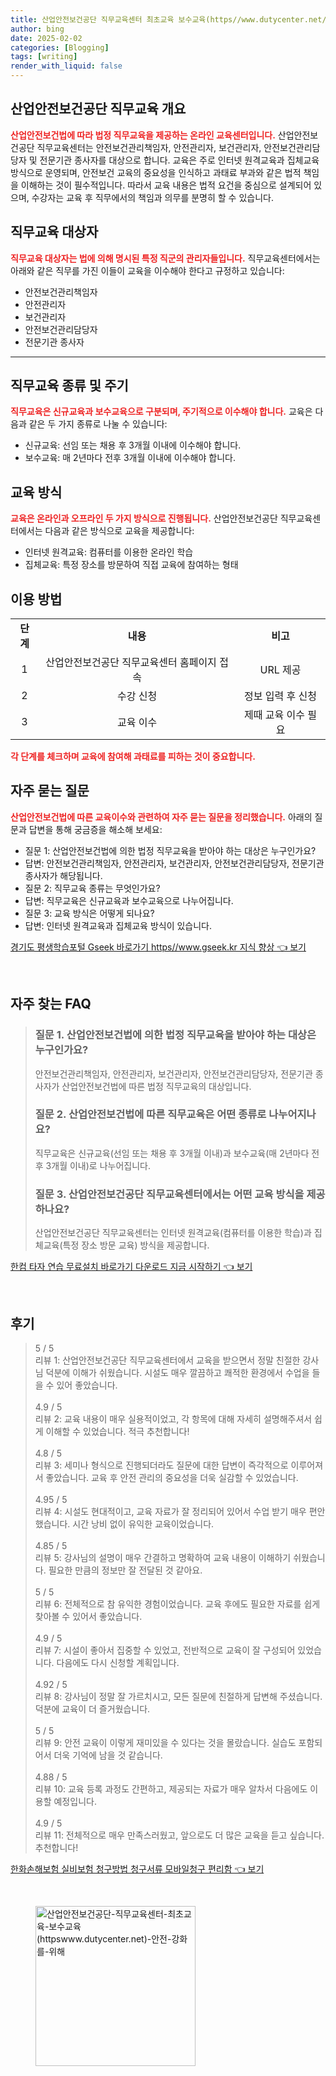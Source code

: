 ```yaml
---
title: 산업안전보건공단 직무교육센터 최초교육 보수교육(https//www.dutycenter.net/) 안전 강화를 위해
author: bing
date: 2025-02-02
categories: [Blogging]
tags: [writing]
render_with_liquid: false
---
```



<h2 id='직무교육개요'>산업안전보건공단 직무교육 개요</h2>

<p><b><span style="color: #ee2323;">산업안전보건법에 따라 법정 직무교육을 제공하는 온라인 교육센터입니다.</span></b> 산업안전보건공단 직무교육센터는 안전보건관리책임자, 안전관리자, 보건관리자, 안전보건관리담당자 및 전문기관 종사자를 대상으로 합니다. 교육은 주로 인터넷 원격교육과 집체교육 방식으로 운영되며, 안전보건 교육의 중요성을 인식하고 과태료 부과와 같은 법적 책임을 이해하는 것이 필수적입니다. 따라서 교육 내용은 법적 요건을 중심으로 설계되어 있으며, 수강자는 교육 후 직무에서의 책임과 의무를 분명히 할 수 있습니다.</p>

<h2 id='교육대상자'>직무교육 대상자</h2>

<p><b><span style="color: #ee2323;">직무교육 대상자는 법에 의해 명시된 특정 직군의 관리자들입니다.</span></b> 직무교육센터에서는 아래와 같은 직무를 가진 이들이 교육을 이수해야 한다고 규정하고 있습니다:</p>

<ul>
    <li>안전보건관리책임자</li>
    <li>안전관리자</li>
    <li>보건관리자</li>
    <li>안전보건관리담당자</li>
    <li>전문기관 종사자</li>
</ul>

<hr />

<h2 id='교육종류'>직무교육 종류 및 주기</h2>

<p><b><span style="color: #ee2323;">직무교육은 신규교육과 보수교육으로 구분되며, 주기적으로 이수해야 합니다.</span></b> 교육은 다음과 같은 두 가지 종류로 나눌 수 있습니다:</p>

<ul>
    <li>신규교육: 선임 또는 채용 후 3개월 이내에 이수해야 합니다.</li>
    <li>보수교육: 매 2년마다 전후 3개월 이내에 이수해야 합니다.</li>
</ul>

<h2 id='교육방식'>교육 방식</h2>

<p><b><span style="color: #ee2323;">교육은 온라인과 오프라인 두 가지 방식으로 진행됩니다.</span></b> 산업안전보건공단 직무교육센터에서는 다음과 같은 방식으로 교육을 제공합니다:</p>

<ul>
    <li>인터넷 원격교육: 컴퓨터를 이용한 온라인 학습</li>
    <li>집체교육: 특정 장소를 방문하여 직접 교육에 참여하는 형태</li>
</ul>

<h2 id='이용방법'>이용 방법</h2>

<table>
    <tr>
        <td style="text-align: center; height: 17px;"><b>단계</b></td>
        <td style="text-align: center; height: 17px;"><b>내용</b></td>
        <td style="text-align: center; height: 17px;"><b>비고</b></td>
    </tr>
    <tr>
        <td style="text-align: center; height: 17px;">1</td>
        <td style="text-align: center; height: 17px;">산업안전보건공단 직무교육센터 홈페이지 접속</td>
        <td style="text-align: center; height: 17px;">URL 제공</td>
    </tr>
    <tr>
        <td style="text-align: center; height: 17px;">2</td>
        <td style="text-align: center; height: 17px;">수강 신청</td>
        <td style="text-align: center; height: 17px;">정보 입력 후 신청</td>
    </tr>
    <tr>
        <td style="text-align: center; height: 17px;">3</td>
        <td style="text-align: center; height: 17px;">교육 이수</td>
        <td style="text-align: center; height: 17px;">제때 교육 이수 필요</td>
    </tr>
</table>

<p><b><span style="color: #ee2323;">각 단계를 체크하며 교육에 참여해 과태료를 피하는 것이 중요합니다.</span></b></p>

<h2 id='자주하는질문'>자주 묻는 질문</h2>

<p><b><span style="color: #ee2323;">산업안전보건법에 따른 교육이수와 관련하여 자주 묻는 질문을 정리했습니다.</span></b> 아래의 질문과 답변을 통해 궁금증을 해소해 보세요:</p>

<ul>
    <li>질문 1: 산업안전보건법에 의한 법정 직무교육을 받아야 하는 대상은 누구인가요?</li>
    <li>답변: 안전보건관리책임자, 안전관리자, 보건관리자, 안전보건관리담당자, 전문기관 종사자가 해당됩니다.</li>
    <li>질문 2: 직무교육 종류는 무엇인가요?</li>
    <li>답변: 직무교육은 신규교육과 보수교육으로 나누어집니다.</li>
    <li>질문 3: 교육 방식은 어떻게 되나요?</li>
    <li>답변: 인터넷 원격교육과 집체교육 방식이 있습니다.</li>
</ul>


<p><a class="click-button" title="경기도 평생학습포털 Gseek 바로가기 https//www.gseek.kr 지식 향상" href="https://aptwhite.github.io/posts/%EA%B2%BD%EA%B8%B0%EB%8F%84-%ED%8F%89%EC%83%9D%ED%95%99%EC%8A%B5%ED%8F%AC%ED%84%B8-Gseek-%EB%B0%94%EB%A1%9C%EA%B0%80%EA%B8%B0-httpswww.gseek.kr-%EC%A7%80%EC%8B%9D-%ED%96%A5%EC%83%81/" rel="dofollow">경기도 평생학습포털 Gseek 바로가기 https//www.gseek.kr 지식 향상 👈 보기</a></p><br>
<h2 id='자주_찾는_FAQ'>자주 찾는 FAQ</h2>
<div itemscope="" itemtype="https://schema.org/FAQPage"> 
<blockquote> 
<div itemscope="" itemprop="mainEntity" itemtype="https://schema.org/Question"> 
<h3 itemprop="name">질문 1. 산업안전보건법에 의한 법정 직무교육을 받아야 하는 대상은 누구인가요?</h3> 
<div itemscope="" itemprop="acceptedAnswer" itemtype="https://schema.org/Answer"> 
<span itemprop="text"> 
<p>안전보건관리책임자, 안전관리자, 보건관리자, 안전보건관리담당자, 전문기관 종사자가 산업안전보건법에 따른 법정 직무교육의 대상입니다.</p> 
</span> 
</div> 
</div> 

<div itemscope="" itemprop="mainEntity" itemtype="https://schema.org/Question"> 
<h3 itemprop="name">질문 2. 산업안전보건법에 따른 직무교육은 어떤 종류로 나누어지나요?</h3> 
<div itemscope="" itemprop="acceptedAnswer" itemtype="https://schema.org/Answer"> 
<span itemprop="text"> 
<p>직무교육은 신규교육(선임 또는 채용 후 3개월 이내)과 보수교육(매 2년마다 전후 3개월 이내)로 나누어집니다.</p> 
</span> 
</div> 
</div> 

<div itemscope="" itemprop="mainEntity" itemtype="https://schema.org/Question"> 
<h3 itemprop="name">질문 3. 산업안전보건공단 직무교육센터에서는 어떤 교육 방식을 제공하나요?</h3> 
<div itemscope="" itemprop="acceptedAnswer" itemtype="https://schema.org/Answer"> 
<span itemprop="text"> 
<p>산업안전보건공단 직무교육센터는 인터넷 원격교육(컴퓨터를 이용한 학습)과 집체교육(특정 장소 방문 교육) 방식을 제공합니다.</p> 
</span> 
</div> 
</div> 
</blockquote> 
</div>
<p><a class="click-button" title="한컴 타자 연습 무료설치 바로가기 다운로드 지금 시작하기" href="https://aptwhite.github.io/posts/%ED%95%9C%EC%BB%B4-%ED%83%80%EC%9E%90-%EC%97%B0%EC%8A%B5-%EB%AC%B4%EB%A3%8C%EC%84%A4%EC%B9%98-%EB%B0%94%EB%A1%9C%EA%B0%80%EA%B8%B0-%EB%8B%A4%EC%9A%B4%EB%A1%9C%EB%93%9C-%EC%A7%80%EA%B8%88-%EC%8B%9C%EC%9E%91%ED%95%98%EA%B8%B0/" rel="dofollow">한컴 타자 연습 무료설치 바로가기 다운로드 지금 시작하기 👈 보기</a></p><br>
<h2 id='후기'>후기</h2>
<div itemscope itemtype="https://schema.org/Product">
  <blockquote>
  <div itemprop="review" itemscope itemtype="https://schema.org/Review">
      <div itemprop="reviewRating" itemscope itemtype="https://schema.org/Rating"> <span itemprop="ratingValue">5</span> / <span itemprop="bestRating">5</span> </div>
      <span itemprop="reviewBody">리뷰 1: 산업안전보건공단 직무교육센터에서 교육을 받으면서 정말 친절한 강사님 덕분에 이해가 쉬웠습니다. 시설도 매우 깔끔하고 쾌적한 환경에서 수업을 들을 수 있어 좋았습니다.</span>
  </div>
  <br>
  <div itemprop="review" itemscope itemtype="https://schema.org/Review">
      <div itemprop="reviewRating" itemscope itemtype="https://schema.org/Rating"> <span itemprop="ratingValue">4.9</span> / <span itemprop="bestRating">5</span> </div>
      <span itemprop="reviewBody">리뷰 2: 교육 내용이 매우 실용적이었고, 각 항목에 대해 자세히 설명해주셔서 쉽게 이해할 수 있었습니다. 적극 추천합니다!</span>
  </div>
  <br>
  <div itemprop="review" itemscope itemtype="https://schema.org/Review">
      <div itemprop="reviewRating" itemscope itemtype="https://schema.org/Rating"> <span itemprop="ratingValue">4.8</span> / <span itemprop="bestRating">5</span> </div>
      <span itemprop="reviewBody">리뷰 3: 세미나 형식으로 진행되더라도 질문에 대한 답변이 즉각적으로 이루어져서 좋았습니다. 교육 후 안전 관리의 중요성을 더욱 실감할 수 있었습니다.</span>
  </div>
  <br>
  <div itemprop="review" itemscope itemtype="https://schema.org/Review">
      <div itemprop="reviewRating" itemscope itemtype="https://schema.org/Rating"> <span itemprop="ratingValue">4.95</span> / <span itemprop="bestRating">5</span> </div>
      <span itemprop="reviewBody">리뷰 4: 시설도 현대적이고, 교육 자료가 잘 정리되어 있어서 수업 받기 매우 편안했습니다. 시간 낭비 없이 유익한 교육이었습니다.</span>
  </div>
  <br>
  <div itemprop="review" itemscope itemtype="https://schema.org/Review">
      <div itemprop="reviewRating" itemscope itemtype="https://schema.org/Rating"> <span itemprop="ratingValue">4.85</span> / <span itemprop="bestRating">5</span> </div>
      <span itemprop="reviewBody">리뷰 5: 강사님의 설명이 매우 간결하고 명확하여 교육 내용이 이해하기 쉬웠습니다. 필요한 만큼의 정보만 잘 전달된 것 같아요.</span>
  </div>
  <br>
  <div itemprop="review" itemscope itemtype="https://schema.org/Review">
      <div itemprop="reviewRating" itemscope itemtype="https://schema.org/Rating"> <span itemprop="ratingValue">5</span> / <span itemprop="bestRating">5</span> </div>
      <span itemprop="reviewBody">리뷰 6: 전체적으로 참 유익한 경험이었습니다. 교육 후에도 필요한 자료를 쉽게 찾아볼 수 있어서 좋았습니다.</span>
  </div>
  <br>
  <div itemprop="review" itemscope itemtype="https://schema.org/Review">
      <div itemprop="reviewRating" itemscope itemtype="https://schema.org/Rating"> <span itemprop="ratingValue">4.9</span> / <span itemprop="bestRating">5</span> </div>
      <span itemprop="reviewBody">리뷰 7: 시설이 좋아서 집중할 수 있었고, 전반적으로 교육이 잘 구성되어 있었습니다. 다음에도 다시 신청할 계획입니다.</span>
  </div>
  <br>
  <div itemprop="review" itemscope itemtype="https://schema.org/Review">
      <div itemprop="reviewRating" itemscope itemtype="https://schema.org/Rating"> <span itemprop="ratingValue">4.92</span> / <span itemprop="bestRating">5</span> </div>
      <span itemprop="reviewBody">리뷰 8: 강사님이 정말 잘 가르치시고, 모든 질문에 친절하게 답변해 주셨습니다. 덕분에 교육이 더 즐거웠습니다.</span>
  </div>
  <br>
  <div itemprop="review" itemscope itemtype="https://schema.org/Review">
      <div itemprop="reviewRating" itemscope itemtype="https://schema.org/Rating"> <span itemprop="ratingValue">5</span> / <span itemprop="bestRating">5</span> </div>
      <span itemprop="reviewBody">리뷰 9: 안전 교육이 이렇게 재미있을 수 있다는 것을 몰랐습니다. 실습도 포함되어서 더욱 기억에 남을 것 같습니다.</span>
  </div>
  <br>
  <div itemprop="review" itemscope itemtype="https://schema.org/Review">
      <div itemprop="reviewRating" itemscope itemtype="https://schema.org/Rating"> <span itemprop="ratingValue">4.88</span> / <span itemprop="bestRating">5</span> </div>
      <span itemprop="reviewBody">리뷰 10: 교육 등록 과정도 간편하고, 제공되는 자료가 매우 알차서 다음에도 이용할 예정입니다.</span>
  </div>
  <br>
  <div itemprop="review" itemscope itemtype="https://schema.org/Review">
      <div itemprop="reviewRating" itemscope itemtype="https://schema.org/Rating"> <span itemprop="ratingValue">4.9</span> / <span itemprop="bestRating">5</span> </div>
      <span itemprop="reviewBody">리뷰 11: 전체적으로 매우 만족스러웠고, 앞으로도 더 많은 교육을 듣고 싶습니다. 추천합니다!</span>
  </div>
  </blockquote>
</div>
<p><a class="click-button" title="한화손해보험 실비보험 청구방법 청구서류 모바일청구 편리함" href="https://aptwhite.github.io/posts/%ED%95%9C%ED%99%94%EC%86%90%ED%95%B4%EB%B3%B4%ED%97%98-%EC%8B%A4%EB%B9%84%EB%B3%B4%ED%97%98-%EC%B2%AD%EA%B5%AC%EB%B0%A9%EB%B2%95-%EC%B2%AD%EA%B5%AC%EC%84%9C%EB%A5%98-%EB%AA%A8%EB%B0%94%EC%9D%BC%EC%B2%AD%EA%B5%AC-%ED%8E%B8%EB%A6%AC%ED%95%A8/" rel="dofollow">한화손해보험 실비보험 청구방법 청구서류 모바일청구 편리함 👈 보기</a></p><br>
<figure class="image"><img src="https://aptwhite.github.io/assets/img/thumbnail/산업안전보건공단-직무교육센터-최초교육-보수교육(httpswww.dutycenter.net)-안전-강화를-위해.webp" alt="산업안전보건공단-직무교육센터-최초교육-보수교육(httpswww.dutycenter.net)-안전-강화를-위해" width="256" height="256"></figure>